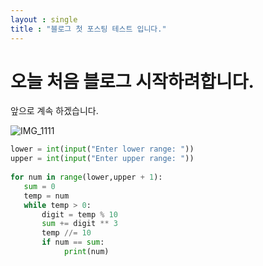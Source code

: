 ```yaml
---
layout : single
title : "블로그 첫 포스팅 테스트 입니다."
---
```


# 오늘 처음 블로그 시작하려합니다.

앞으로 계속 하겠습니다.

![IMG_1111](../../Users/ijuhyeon/Desktop/Blog/BahnPro.github.io/BahnPro.github.io/images/2023-01-02-first/IMG_1111.jpeg)


``` python
lower = int(input("Enter lower range: "))  
upper = int(input("Enter upper range: "))  
  
for num in range(lower,upper + 1):  
   sum = 0  
   temp = num  
   while temp > 0:  
       digit = temp % 10  
       sum += digit ** 3  
       temp //= 10  
       if num == sum:  
            print(num)  
```



